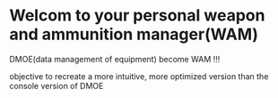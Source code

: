 # Welcom to your personal weapon and ammunition manager(WAM)

DMOE(data management of equipment) become WAM !!!


objective to recreate a more intuitive, more optimized version than the console version of DMOE

